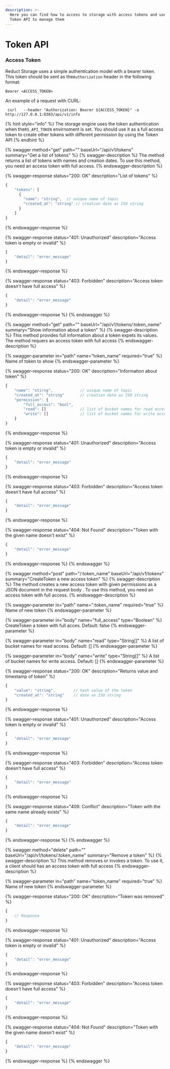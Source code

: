 ```yaml
---
description: >-
  Here you can find how to access to storage with access tokens and use  the
  Token API to manage them
---
```


# Token API

### Access Token

Reduct Storage uses a simple authentication model with a bearer token. This token should be sent as the`Authorization` header in the following format:

```
Bearer <ACCESS_TOKEN>
```

An example of a request with CURL:

```shell
 curl   --header "Authorization: Bearer ${ACCESS_TOKEN}" -a http://127.0.0.1:8383/api/v1/info
```

{% hint style="info" %}
The storage engine uses the token authentication when the`RS_API_TOKEN` envirnoment is set. You should use it as a full access token to create other tokens with different permission by using the Token API
{% endhint %}

{% swagger method="get" path="" baseUrl="/api/v1/tokens" summary="Get a list of tokens" %}
{% swagger-description %}
The method returns a list of tokens with names and creation dates. To use this method, you need an access token with full access.
{% endswagger-description %}

{% swagger-response status="200: OK" description="List of tokens" %}
```javascript
{
    "tokens": [
      {
        "name": "string",  // unique name of topic
        "created_at": "string" // creation date as ISO string
      }
    ]
}
```
{% endswagger-response %}

{% swagger-response status="401: Unauthorized" description="Access token is empty or invalid" %}
```javascript
{
    "detail": "error_message"
}
```
{% endswagger-response %}

{% swagger-response status="403: Forbidden" description="Access token doesn't have full access" %}
```javascript
{
    "detail": "error_message"
}
```
{% endswagger-response %}
{% endswagger %}

{% swagger method="get" path="" baseUrl="/api/v1/tokens/:token_name" summary="Show information about a token" %}
{% swagger-description %}
This method provides full information about a token expets its values. The method requers an access token with full access
{% endswagger-description %}

{% swagger-parameter in="path" name="token_name" required="true" %}
Name of token to show
{% endswagger-parameter %}

{% swagger-response status="200: OK" description="Information about token" %}
```javascript
{
    "name": "stirng",            // unique name of topic
    "created_at": "string"       // creation date as ISO string
    "permission": {
        "full_access": "bool",
        "read": []               // list of bucket names for read access
        "write": []              // list of bucket names for write access
    }
}
```
{% endswagger-response %}

{% swagger-response status="401: Unauthorized" description="Access token is empty or invalid" %}
```javascript
{
    "detail": "error_message"
}
```
{% endswagger-response %}

{% swagger-response status="403: Forbidden" description="Access token doesn't have full access" %}
```javascript
{
    "detail": "error_message"
}
```
{% endswagger-response %}

{% swagger-response status="404: Not Found" description="Token with the given name doesn't exist" %}
```javascript
{
    "detail": "error_message"
}
```
{% endswagger-response %}
{% endswagger %}



{% swagger method="post" path="/:token_name" baseUrl="/api/v1/tokens" summary="CreateToken a new access token" %}
{% swagger-description %}
The method creates a new access token with given permissions as a JSON document in the request body . To use this method, you need an access token with full access.
{% endswagger-description %}

{% swagger-parameter in="path" name=":token_name" required="true" %}
Name of new token
{% endswagger-parameter %}

{% swagger-parameter in="body" name="full_access" type="Boolean" %}
CreateToken a token with full acces. Default: false
{% endswagger-parameter %}

{% swagger-parameter in="body" name="read" type="String[]" %}
A list of bucket names for read access. Default: []
{% endswagger-parameter %}

{% swagger-parameter in="body" name="write" type="String[]" %}
A list of bucket names for write access. Default: []
{% endswagger-parameter %}

{% swagger-response status="200: OK" description="Returns value and timestamp of token" %}
```javascript
{
    "value": "string",        // hash value of the token
    "created_at": "string"    // date as ISO string
}
```
{% endswagger-response %}

{% swagger-response status="401: Unauthorized" description="Access token is empty or invalid" %}
```javascript
{
    "detail": "error_message"
}
```
{% endswagger-response %}

{% swagger-response status="403: Forbidden" description="Access token doesn't have full access" %}
```javascript
{
    "detail": "error_message"
}
```
{% endswagger-response %}

{% swagger-response status="409: Conflict" description="Token with the same name already exists" %}
```javascript
{
    "detail": "error_message"
}
```
{% endswagger-response %}
{% endswagger %}

{% swagger method="delete" path="" baseUrl="/api/v1/tokens/:token_name" summary="Remove a  token" %}
{% swagger-description %}
This method removes or invokes a token. To use it, a client should has an access token with full access 
{% endswagger-description %}

{% swagger-parameter in="path" name="token_name" required="true" %}
Name of new token
{% endswagger-parameter %}

{% swagger-response status="200: OK" description="Token was removed" %}
```javascript
{
    // Response
}
```
{% endswagger-response %}

{% swagger-response status="401: Unauthorized" description="Access token is empty or invalid" %}
```javascript
{
    "detail": "error_message"
}
```
{% endswagger-response %}

{% swagger-response status="403: Forbidden" description="Access token doesn't have full access" %}
```javascript
{
    "detail": "error_message"
}
```
{% endswagger-response %}

{% swagger-response status="404: Not Found" description="Token with the given name doesn't exist" %}
```javascript
{
    "detail": "error_message"
}
```
{% endswagger-response %}
{% endswagger %}

